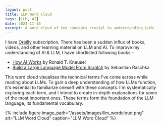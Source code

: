 ```yaml
---
layout: post
title: LLM Word Cloud
tags: [LLM, AI]
date: 2024-11-16
excerpt: A word cloud of key concepts crucial to understanding LLMs. 
---
```


I have [Oreilly](https://learning.oreilly.com/home/) subscription. There has been a sudden influx of books, videos, and other learning material on LLM and AI. To improve my understanding of AI & LLM, I have shortlisted following books - 

* [How AI Works](https://nostarch.com/how-ai-works) by Ronald T. Kneusel
* [Build a Large Language Model From Scratch](https://www.manning.com/books/build-a-large-language-model-from-scratch) by Sebastian Raschka

This word cloud visualizes the technical terms I've come across while reading about LLMs. To gain a deep understanding of how LLMs function, it's essential to familiarize oneself with these concepts. I'm systematically exploring each term, and I intend to create in-depth explanations for some of the most important ones. These terms form the foundation of the LLM language, its fundamental vocabulary.

{% include figure image_path="/assets/images/llm_wordcloud.png" alt="LLM Word Cloud" caption="LLM Word Cloud" %}